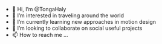 - 👋 Hi, I’m @TongaHaly
- 👀 I’m interested in traveling around the world
- 🌱 I’m currently learning new approaches in motion design
- 💞️ I’m looking to collaborate on social useful projects
- 📫 How to reach me ...

<!---
TongaHaly/TongaHaly is a ✨ special ✨ repository because its `README.md` (this file) appears on your GitHub profile.
You can click the Preview link to take a look at your changes.
--->
